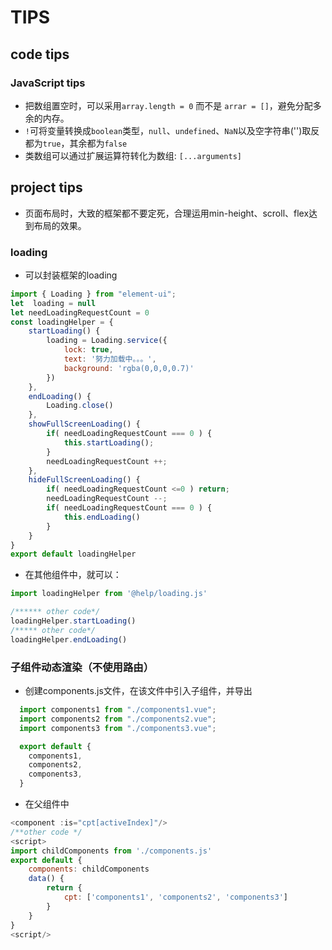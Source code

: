 # TIPS

## code tips

### JavaScript tips

- 把数组置空时，可以采用`array.length = 0` 而不是 `arrar = []`，避免分配多余的内存。
- `!`可将变量转换成`boolean`类型，`null`、`undefined`、`NaN`以及空字符串('')取反都为`true`，其余都为`false`
- 类数组可以通过扩展运算符转化为数组: `[...arguments]`

## project tips

- 页面布局时，大致的框架都不要定死，合理运用min-height、scroll、flex达到布局的效果。

### loading

- 可以封装框架的loading

```JavaScript
import { Loading } from "element-ui";
let  loading = null
let needLoadingRequestCount = 0
const loadingHelper = {
    startLoading() {
        loading = Loading.service({
            lock: true, 
            text: '努力加载中。。。',
            background: 'rgba(0,0,0,0.7)'
        })
    },
    endLoading() {
        Loading.close()
    },
    showFullScreenLoading() {
        if( needLoadingRequestCount === 0 ) {
            this.startLoading();
        }
        needLoadingRequestCount ++;
    },
    hideFullScreenLoading() {
        if( needLoadingRequestCount <=0 ) return;
        needLoadingRequestCount --;
        if( needLoadingRequestCount === 0 ) {
            this.endLoading()
        }
    }
}
export default loadingHelper
```

- 在其他组件中，就可以：

```JavaScript
import loadingHelper from '@help/loading.js'

/****** other code*/
loadingHelper.startLoading()
/***** other code*/
loadingHelper.endLoading()
```

### 子组件动态渲染（不使用路由）

- 创建components.js文件，在该文件中引入子组件，并导出

```js
  import components1 from "./components1.vue";
  import components2 from "./components2.vue";
  import components3 from "./components3.vue";

  export default {
    components1,
    components2,
    components3,
  }
```

- 在父组件中

```js
<component :is="cpt[activeIndex]"/>
/**other code */
<script>
import childComponents from './components.js'
export default {
    components: childComponents
    data() {
        return {
            cpt: ['components1', 'components2', 'components3']
        }
    }
}
<script/>
```
